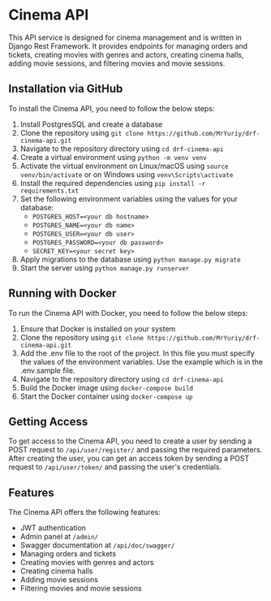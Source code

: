 # Cinema API

This API service is designed for cinema management and is written in Django Rest Framework. It provides endpoints for managing orders and tickets, creating movies with genres and actors, creating cinema halls, adding movie sessions, and filtering movies and movie sessions.

## Installation via GitHub

To install the Cinema API, you need to follow the below steps:

1. Install PostgresSQL and create a database
2. Clone the repository using `git clone https://github.com/MrYuriy/drf-cinema-api.git`
3. Navigate to the repository directory using `cd drf-cinema-api`
4. Create a virtual environment using `python -m venv venv`
5. Activate the virtual environment on Linux/macOS using `source venv/bin/activate` or on Windows using `venv\Scripts\activate`
6. Install the required dependencies using `pip install -r requirements.txt`
7. Set the following environment variables using the values for your database: 
    - `POSTGRES_HOST=<your db hostname>`
    - `POSTGRES_NAME=<your db name>`
    - `POSTGRES_USER=<your db user>`
    - `POSTGRES_PASSWORD=<your db password>`
    - `SECRET_KEY=<your secret key>`
8. Apply migrations to the database using `python manage.py migrate`
9. Start the server using `python manage.py runserver`

## Running with Docker

To run the Cinema API with Docker, you need to follow the below steps:

1. Ensure that Docker is installed on your system
2. Clone the repository using `git clone https://github.com/MrYuriy/drf-cinema-api.git`
3. Add the .env file to the root of the project. In this file you must specify the values of the environment variables. Use the example which is in the .env.sample file.
4. Navigate to the repository directory using `cd drf-cinema-api`
5. Build the Docker image using `docker-compose build`
6. Start the Docker container using `docker-compose up`

## Getting Access

To get access to the Cinema API, you need to create a user by sending a POST request to `/api/user/register/` and passing the required parameters. After creating the user, you can get an access token by sending a POST request to `/api/user/token/` and passing the user's credentials.

## Features

The Cinema API offers the following features:

- JWT authentication
- Admin panel at `/admin/`
- Swagger documentation at `/api/doc/swagger/`
- Managing orders and tickets
- Creating movies with genres and actors
- Creating cinema halls
- Adding movie sessions
- Filtering movies and movie sessions